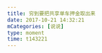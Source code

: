 ```yaml
---
title: 穷到要把共享单车押金取出来
date: 2017-10-21 14:32:21
mCategories: [说说]
type: moment
time: t143221
---
```


<div id="pics-20171021143221"></div>

<script src="/lib/moment/pics.js"></script>
<script>
var data = [
    {"link": "2017-10-21_000000.jpeg", "type": "shuoshuo"}
];
picsRender(data, "pics-20171021143221");
</script>
